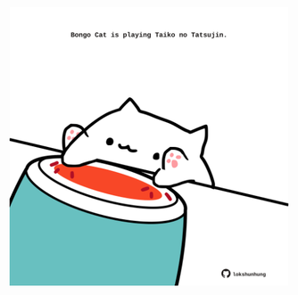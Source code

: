 <!-- built at 01/07/2024, 17:00:50 UTC -->
<p align="center">
  <img width="500" height="500" src="./ReadmeImage.svg">
</p>
